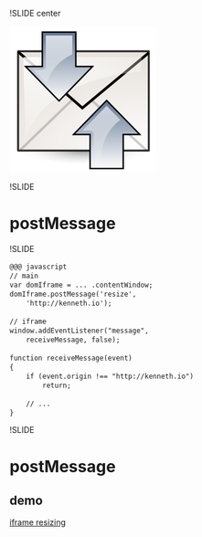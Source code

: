 !SLIDE center

![install](img/postmessage.png)

!SLIDE
# postMessage

!SLIDE

	@@@ javascript
	// main
	var domIframe = ... .contentWindow;
	domIframe.postMessage('resize',
		'http://kenneth.io');

	// iframe
	window.addEventListener("message",
		receiveMessage, false);

	function receiveMessage(event)
	{
		if (event.origin !== "http://kenneth.io")
			return;

		// ...
	}

!SLIDE
# postMessage
## demo

<a href="http://company.podio.com/jobapply.php" target="_blank" class="demo"> iframe resizing </iframe>